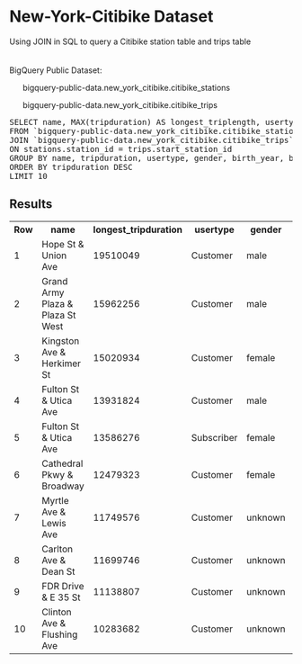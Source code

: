 # New-York-Citibike Dataset
Using JOIN in SQL to query a Citibike station table and trips table
<br></br><br>BigQuery Public Dataset: 
<ul>bigquery-public-data.new_york_citibike.citibike_stations</ul>
<ul>bigquery-public-data.new_york_citibike.citibike_trips</br></ul>
<pre>SELECT name, MAX(tripduration) AS longest_triplength, usertype, gender, birth_year, is_returning AS bike_return, num_bikes_available
FROM `bigquery-public-data.new_york_citibike.citibike_stations` stations
JOIN `bigquery-public-data.new_york_citibike.citibike_trips` trips
ON stations.station_id = trips.start_station_id
GROUP BY name, tripduration, usertype, gender, birth_year, bike_return, num_bikes_available
ORDER BY tripduration DESC 
LIMIT 10
</pre>

<h2>Results</h2>
<table>
  <tr>
    <th>Row</th>
    <th>name</th>
    <th>longest_tripduration</th>
    <th>usertype</th>
    <th>gender</th>
    <th>birth_year</th>
    <th>bike_return</th>
    <th>num_bikes_available</th>
  </tr>
  <tr>
    <td>1</td>
    <td>Hope St & Union Ave</td>
    <td>19510049</td>
    <td>Customer</td>
    <td>male</td>
    <td>1953</td>
    <td>true</td>
    <td>6</td>
   </tr>
   
   <td>2</td>
   <td>Grand Army Plaza & Plaza St West</td>
    <td>15962256</td>
    <td>Customer</td>
    <td>male</td>
    <td>1988</td>
    <td>true</td>
    <td>1</td>
   </tr>
   
   <td>3</td>
   <td>Kingston Ave & Herkimer St</td>
    <td>15020934</td>
    <td>Customer</td>
    <td>female</td>
    <td>1984</td>
    <td>true</td>
    <td>0</td>
   </tr>
   
   <td>4</td>
   <td>Fulton St & Utica Ave</td>
    <td>13931824</td>
    <td>Customer</td>
    <td>male</td>
    <td>1988</td>
    <td>true</td>
    <td>1</td>
   </tr>
   
   <td>5</td>
   <td>Fulton St & Utica Ave</td>
    <td>13586276</td>
    <td>Subscriber</td>
    <td>female</td>
    <td>1993</td>
    <td>true</td>
    <td>1</td>
   </tr>
   
   <td>6</td>
   <td>Cathedral Pkwy & Broadway</td>
    <td>12479323</td>
    <td>Customer</td>
    <td>female</td>
    <td>1972</td>
    <td>true</td>
    <td>1</td>
   </tr>
   
   <td>7</td>
   <td>Myrtle Ave & Lewis Ave</td>
    <td>11749576</td>
    <td>Customer</td>
    <td>unknown</td>
    <td>1969</td>
    <td>true</td>
    <td>3</td>
   </tr>
   
   <td>8</td>
   <td>Carlton Ave & Dean St</td>
    <td>11699746</td>
    <td>Customer</td>
    <td>unknown</td>
    <td>1969</td>
    <td>true</td>
    <td>17</td>
   </tr>
   
   <td>9</td>
   <td>FDR Drive & E 35 St</td>
    <td>11138807</td>
    <td>Customer</td>
    <td>unknown</td>
    <td>1969</td>
    <td>true</td>
    <td>52</td>
   </tr>
   
   <td>10</td>
   <td>Clinton Ave & Flushing Ave</td>
    <td>10283682</td>
    <td>Customer</td>
    <td>unknown</td>
    <td>1969</td>
    <td>true</td>
    <td>18</td>
   </tr>
</table>

